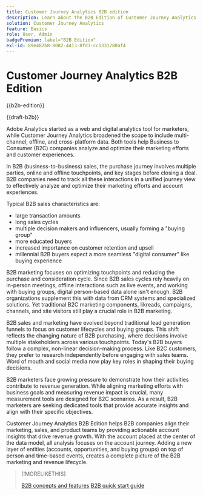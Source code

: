 ```yaml
---
title: Customer Journey Analytics B2B edition
description: Learn about the B2B Edition of Customer Journey Analytics.
solution: Customer Journey Analytics
feature: Basics
role: User, Admin
badgePremium: label="B2B Edition"
exl-id: 89e482b8-8082-4413-8fd3-cc1331780af4
---
```


# Customer Journey Analytics B2B Edition

{{b2b-edition}}

{{draft-b2b}}

Adobe Analytics started as a web and digital analytics tool for marketers, while Customer Journey Analytics broadened the scope to include multi-channel, offline, and cross-platform data.  Both tools help Business to Consumer (B2C) companies analyze and optimize their marketing efforts and customer experiences.

In B2B (business-to-business) sales, the purchase journey involves multiple parties, online and offline touchpoints, and key stages before closing a deal. B2B companies need to track all these interactions in a unified journey view to effectively analyze and optimize their marketing efforts and account experiences.

Typical B2B sales characteristics are:

* large transaction amounts
* long sales cycles
* multiple decision makers and influencers, usually forming a "buying group"
* more educated buyers
* increased importance on customer retention and upsell
* millennial B2B buyers expect a more seamless "digital consumer" like buying experience

B2B marketing focuses on optimizing touchpoints and reducing the purchase and consideration cycle. Since B2B sales cycles rely heavily on in-person meetings, offline interactions such as live events, and working with buying groups, digital person-based data alone isn't enough. B2B organizations supplement this with data from CRM systems and specialized solutions. Yet traditional B2C marketing components, likreads, campaigns, channels, and site visitors still play a crucial role in B2B marketing.

B2B sales and marketing have evolved beyond traditional lead generation funnels to focus on customer lifecycles and buying groups. This shift reflects the changing nature of B2B purchasing, where decisions involve multiple stakeholders across various touchpoints. Today's B2B buyers follow a complex, non-linear decision-making process. Like B2C customers, they prefer to research independently before engaging with sales teams. Word of mouth and social media now play key roles in shaping their buying decisions.

B2B marketers face growing pressure to demonstrate how their activities contribute to revenue generation.  While aligning marketing efforts with business goals and measuring revenue impact is crucial, many measurement tools are designed for B2C scenarios. As a result, B2B marketers are seeking dedicated tools that provide accurate insights and align with their specific objectives.

Customer Journey Analytics B2B Edition helps B2B companies align their marketing, sales, and product teams by providing actionable account insights that drive revenue growth. With the account placed at the center of the data model, all analysis focuses on the account journey. Adding a new layer of entities (accounts, opportunities, and buying groups) on top of person and time-based events, creates a complete picture of the B2B marketing and revenue lifecycle.


>[!MORELIKETHIS]
>
>[B2B concepts and features](cja-b2b-concepts-features.md)
>[B2B quick start guide](cja-b2b-quick-start-guide.md)
>
